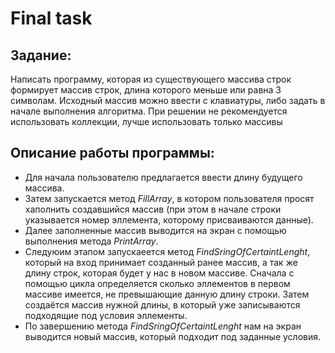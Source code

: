 # Final task
## Задание:
Написать программу, которая из существующего массива строк формирует массив строк, длина которого меньше или равна 3 символам. Исходный массив можно ввести с клавиатуры, либо задать в начале выполнения алгоритма. При решении не рекомендуется использовать коллекции, лучше использовать только массивы

## Описание работы программы:
- Для начала пользователю предлагается ввести длину будущего массива.
- Затем запускается метод *FillArray*, в котором пользователя просят хаполнить создавшийся массив (при этом в начале строки указывается номер эллемента, которому присваиваются данные).
- Далее заполненные массив выводится на экран с помощью выполнения метода *PrintArray*.
- Следуюим этапом запускаеется метод *FindSringOfCertaintLenght*, который на вход принимает созданный ранее массив, а так же длину строк, которая будет у нас в новом массиве. Сначала с помощью цикла определяется сколько эллементов в первом массиве имеется, не превышающие данную длину строки. Затем создаётся массив нужной длины, в который уже записываются подходящие под условия эллементы.
- По завершению метода *FindSringOfCertaintLenght* нам на экран выводится новый массив, который подходит под заданные условия.
